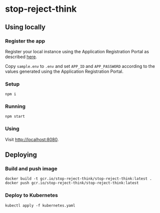 # stop-reject-think

## Using locally

### Register the app

Register your local instance using the Application Registration Portal
as described
[here](https://docs.microsoft.com/en-us/outlook/rest/node-tutorial#register-the-app).

Copy `sample.env` to `.env` and set `APP_ID` and `APP_PASSWORD`
according to the values generated using the Application Registration
Portal.

### Setup

```
npm i
```

### Running

```
npm start
```

### Using

Visit <http://localhost:8080>.

## Deploying

### Build and push image

```
docker build -t gcr.io/stop-reject-think/stop-reject-think:latest .
docker push gcr.io/stop-reject-think/stop-reject-think:latest
```

### Deploy to Kubernetes

```
kubectl apply -f kubernetes.yaml
```
